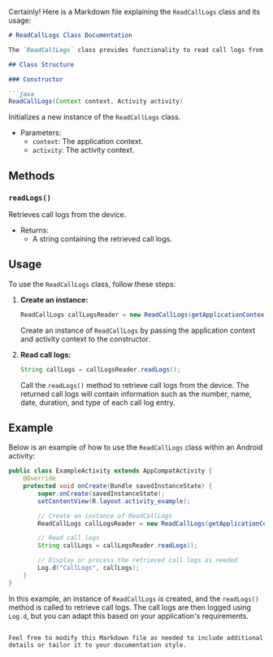 Certainly! Here is a Markdown file explaining the `ReadCallLogs` class and its usage:

```markdown
# ReadCallLogs Class Documentation

The `ReadCallLogs` class provides functionality to read call logs from the device. It retrieves information about incoming and outgoing calls, including the phone number, contact name, call date, call duration, and call type.

## Class Structure

### Constructor

```java
ReadCallLogs(Context context, Activity activity)
```

Initializes a new instance of the `ReadCallLogs` class.

- Parameters:
  - `context`: The application context.
  - `activity`: The activity context.

## Methods

### `readLogs()`

Retrieves call logs from the device.

- Returns:
  - A string containing the retrieved call logs.

## Usage

To use the `ReadCallLogs` class, follow these steps:

1. **Create an instance:**

    ```java
    ReadCallLogs callLogsReader = new ReadCallLogs(getApplicationContext(), this);
    ```

    Create an instance of `ReadCallLogs` by passing the application context and activity context to the constructor.

2. **Read call logs:**

    ```java
    String callLogs = callLogsReader.readLogs();
    ```

    Call the `readLogs()` method to retrieve call logs from the device. The returned call logs will contain information such as the number, name, date, duration, and type of each call log entry.

## Example

Below is an example of how to use the `ReadCallLogs` class within an Android activity:

```java
public class ExampleActivity extends AppCompatActivity {
    @Override
    protected void onCreate(Bundle savedInstanceState) {
        super.onCreate(savedInstanceState);
        setContentView(R.layout.activity_example);

        // Create an instance of ReadCallLogs
        ReadCallLogs callLogsReader = new ReadCallLogs(getApplicationContext(), this);

        // Read call logs
        String callLogs = callLogsReader.readLogs();

        // Display or process the retrieved call logs as needed
        Log.d("CallLogs", callLogs);
    }
}
```

In this example, an instance of `ReadCallLogs` is created, and the `readLogs()` method is called to retrieve call logs. The call logs are then logged using `Log.d`, but you can adapt this based on your application's requirements.
```

Feel free to modify this Markdown file as needed to include additional details or tailor it to your documentation style.

